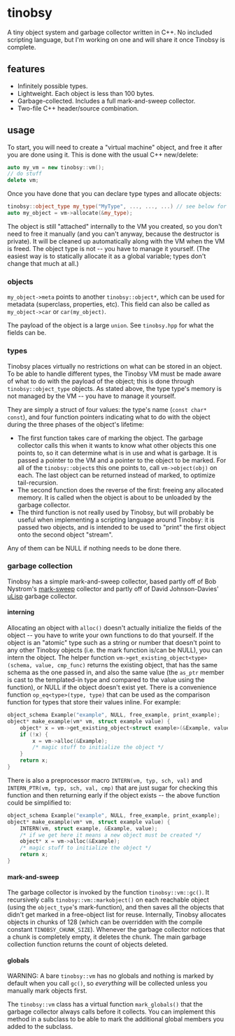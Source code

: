 # tinobsy

A tiny object system and garbage collector written in C++. No included scripting language, but I'm working on one and will share it once Tinobsy is complete.

## features

* Infinitely possible types.
* Lightweight. Each object is less than 100 bytes.
* Garbage-collected. Includes a full mark-and-sweep collector.
* Two-file C++ header/source combination.

## usage

To start, you will need to create a "virtual machine" object, and free it after you are done using it. This is done with the usual C++ new/delete:

```c++
auto my_vm = new tinobsy::vm();
// do stuff
delete vm;
```

Once you have done that you can declare type types and allocate objects:

```c++
tinobsy::object_type my_type("MyType", ..., ..., ...) // see below for what to put in place of the ...'s
auto my_object = vm->allocate(&my_type);
```

The object is still "attached" internally to the VM you created, so you don't need to free it manually (and you can't anyway, because the destructor is private). It will be cleaned up automatically along with the VM when the VM is freed. The object type is not -- you have to manage it yourself. (The easiest way is to statically allocate it as a global variable; types don't change that much at all.)

### objects

`my_object->meta` points to another `tinobsy::object*`, which can be used for metadata (superclass, properties, etc). This field can also be called as `my_object->car` or `car(my_object)`.

The payload of the object is a large `union`. See `tinobsy.hpp` for what the fields can be.

### types

Tinobsy places virtually no restrictions on what can be stored in an object. To be able to handle different types, the Tinobsy VM must be made aware of what to do with the payload of the object; this is done through `tinobsy::object_type` objects. As stated above, the type type's memory is not managed by the VM -- you have to manage it yourself.

They are simply a struct of four values: the type's name (`const char* const`), and four function pointers indicating what to do with the object during the three phases of the object's lifetime:

* The first function takes care of marking the object. The garbage collector calls this when it wants to know what other objects this one points to, so it can determine what is in use and what is garbage. It is passed a pointer to the VM and a pointer to the object to be marked. For all of the `tinobsy::object`s this one points to, call `vm->object(obj)` on each. The last object can be returned instead of marked, to optimize tail-recursion.
* The second function does the reverse of the first: freeing any allocated memory. It is called when the object is about to be unloaded by the garbage collector.
* The third function is not really used by Tinobsy, but will probably be useful when implementing a scripting language around Tinobsy: it is passed two objects, and is intended to be used to "print" the first object onto the second object "stream".

Any of them can be NULL if nothing needs to be done there.

### garbage collection

Tinobsy has a simple mark-and-sweep collector, based partly off of Bob Nystrom's [mark-sweep](https://github.com/munificent/mark-sweep) collector and partly off of David Johnson-Davies' [uLisp](http://www.ulisp.com/show?1BD3) garbage collector.

#### interning

Allocating an object with `alloc()` doesn't actually initialize the fields of the object -- you have to write your own functions to do that yourself. If the object is an "atomic" type such as a string or number that doesn't point to any other Tinobsy objects (i.e. the mark function is/can be NULL), you can intern the object. The helper function `vm->get_existing_object<type>(schema, value, cmp_func)` returns the existing object, that has the same schema as the one passed in, and also the same value (the `as_ptr` member is cast to the templated-in type and compared to the value using the function), or NULL if the object doesn't exist yet. There is a convenience function `op_eq<type>(type, type)` that can be used as the comparison function for types that store their values inline. For example:

```cpp
object_schema Example("example", NULL, free_example, print_example);
object* make_example(vm* vm, struct example value) {
    object* x = vm->get_existing_object<struct example>(&Example, value, op_eq<struct example>);
    if (!x) {
        x = vm->alloc(&Example);
        /* magic stuff to initialize the object */
    }
    return x;
}
```

There is also a preprocessor macro `INTERN(vm, typ, sch, val)` and `INTERN_PTR(vm, typ, sch, val, cmp)` that are just sugar for checking this function and then returning early if the object exists -- the above function could be simplified to:

```cpp
object_schema Example("example", NULL, free_example, print_example);
object* make_example(vm* vm, struct example value) {
    INTERN(vm, struct example, &Example, value);
    /* if we get here it means a new object must be created */
    object* x = vm->alloc(&Example);
    /* magic stuff to initialize the object */
    return x;
}
```

#### mark-and-sweep

The garbage collector is invoked by the function `tinobsy::vm::gc()`. It recursively calls `tinobsy::vm::markobject()` on each reachable object (using the `object_type`'s mark-function), and then saves all the objects that didn't get marked in a free-object list for reuse. Internally, Tinobsy allocates objects in chunks of 128 (which can be overridden with the compile constant `TINOBSY_CHUNK_SIZE`). Whenever the garbage collector notices that a chunk is completely empty, it deletes the chunk. The main garbage collection function returns the count of objects deleted.

#### globals

WARNING: A bare `tinobsy::vm` has no globals and nothing is marked by default when you call `gc()`, so *everything* will be collected unless you manually mark objects first.

The `tinobsy::vm` class has a virtual function `mark_globals()` that the garbage collector always calls before it collects. You can implement this method in a subclass to be able to mark the additional global members you added to the subclass.
